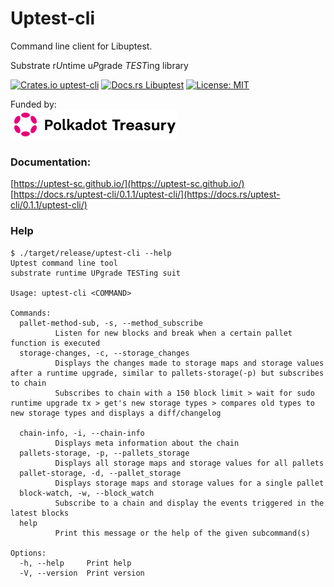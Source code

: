 # Uptest-cli   

Command line client for Libuptest.

Substrate r*U*ntime u*P*grade *TEST*ing library

[![Crates.io uptest-cli](https://img.shields.io/crates/v/uptest-cli.svg)](https://crates.io/crates/uptest-cli)
[![Docs.rs Libuptest](https://img.shields.io/docsrs/uptest-cli/0.1.1)](https://docs.rs/uptest-cli)
[![License: MIT](https://img.shields.io/badge/License-MIT-yellow.svg)](https://opensource.org/licenses/MIT)   

Funded by:  
![Polkadot Treasury](polkadot-treasury-logo.svg)


### Documentation:    
[https://uptest-sc.github.io/](https://uptest-sc.github.io/)   
[https://docs.rs/uptest-cli/0.1.1/uptest-cli/](https://docs.rs/uptest-cli/0.1.1/uptest-cli/)   

### Help  
```
$ ./target/release/uptest-cli --help
Uptest command line tool
substrate runtime UPgrade TESTing suit

Usage: uptest-cli <COMMAND>

Commands:
  pallet-method-sub, -s, --method_subscribe
          Listen for new blocks and break when a certain pallet function is executed
  storage-changes, -c, --storage_changes
          Displays the changes made to storage maps and storage values after a runtime upgrade, similar to pallets-storage(-p) but subscribes to chain
          Subscribes to chain with a 150 block limit > wait for sudo runtime upgrade tx > get's new storage types > compares old types to new storage types and displays a diff/changelog
                      
  chain-info, -i, --chain-info
          Displays meta information about the chain
  pallets-storage, -p, --pallets_storage
          Displays all storage maps and storage values for all pallets
  pallet-storage, -d, --pallet_storage
          Displays storage maps and storage values for a single pallet
  block-watch, -w, --block_watch
          Subscribe to a chain and display the events triggered in the latest blocks
  help
          Print this message or the help of the given subcommand(s)

Options:
  -h, --help     Print help
  -V, --version  Print version

```


